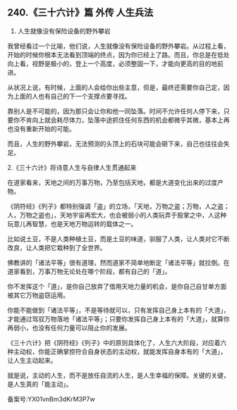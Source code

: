 ## 240.《三十六计》篇 外传 人生兵法
1. 人生就像没有保险设备的野外攀岩


我曾经看过一个比喻，他们说，人生就像没有保险设备的野外攀岩。从过程上看，开始的时候你根本无法看到顶端的终点，因为你已经上了路。而且，你总是在低处向上看，视野是极小的，登上一个高度，必须整固一下，才能向更高的目的地前进。


从状况上说，有时候，上面的人会给你出些主意，但是，最终还需要你自己定，因为上面的人也有自己的下一个支撑点要寻找。


靠别人是不可能的，因为那只会让你和他一同坠落。时间不允许任何人停下来，只要你不肯向上就会耗尽体力，坠落中途抓住任何东西的机会都微乎其微，基本上再也没有重新开始的可能。


而且，人生的野外攀岩，无法预测的头顶上的石块可能会砸下来，自己也往往会失足。


2.《三十六计》将诗意人生与自律人生贯通起来


在道家看来，天地之间的万事万物，乃至包括天地，都是大道变化出来的过度产物。


《阴符经》《列子》都特别强调「盗」的立场，「天地，万物之盗；万物，人之盗；人，万物之盗也」，天地宇宙再宏大，也会被弱小的人类玩弄于股掌之中，人这种玩意儿再智慧，也是天地万物运转的载体之一。


比如说土豆，不是人类种植土豆，而是土豆的味道，驯服了人类，让人类对它不断改良，让人类把它栽种到了全世界。


佛教讲的「诸法平等」很有道理，然而道家不简单地断定「诸法平等」就拉倒。在道家看到，万事万物无论处在哪个阶段，都有自己的「道」。


你不发挥这个「道」，是你自己放弃了借用天地力量的机会，是你自己自甘单方面被其它万物盗窃运用。


你能不能做到「诸法平等」，不是等待就可以，只有发挥自己身上本有的「大道」，才能通过驾驭万物落地「诸法平等」；只要你发挥自己身上本有的「大道」，就算你再弱小，也没有任何力量可以阻止你的发展。


《三十六计》把《阴符经》《列子》中的原则具体化了，人生六大阶段，对应着六种主动权，你能正确掌控符合自身状态的主动权，就能发挥自身本有的「大道」，让人生主动起来。


就是说，主动的人生，而不是放任自流的人生，是人生幸福的保障。关键的关键，是人生真的「能主动」。


备案号:YX01vnBm3dKrM3P7w

